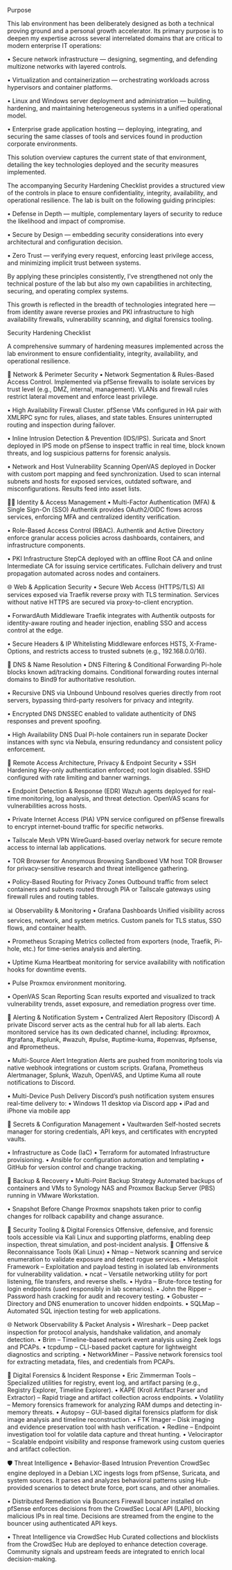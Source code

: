 Purpose

This lab environment has been deliberately designed as both a technical proving ground and a personal growth accelerator. Its primary purpose is to deepen my expertise across several interrelated domains that are critical to modern enterprise IT operations:

   •	Secure network infrastructure — designing, segmenting, and defending multizone networks with layered controls.
    
   •	Virtualization and containerization — orchestrating workloads across hypervisors and container platforms.
    
   •	Linux and Windows server deployment and administration — building, hardening, and maintaining heterogeneous systems in a unified operational model.
    
   •	Enterprise grade application hosting — deploying, integrating, and securing the same classes of tools and services found in production corporate environments.

This solution overview captures the current state of that environment, detailing the key technologies deployed and the security measures implemented.

The accompanying Security Hardening Checklist provides a structured view of the controls in place to ensure confidentiality, integrity, availability, and operational resilience.
The lab is built on the following guiding principles:

   •	Defense in Depth — multiple, complementary layers of security to reduce the likelihood and impact of compromise.
    
   •	Secure by Design — embedding security considerations into every architectural and configuration decision.
    
   •	Zero Trust — verifying every request, enforcing least privilege access, and minimizing implicit trust between systems.

By applying these principles consistently, I’ve strengthened not only the technical posture of the lab but also my own capabilities in architecting, securing, and operating complex systems.

This growth is reflected in the breadth of technologies integrated here — from identity aware reverse proxies and PKI infrastructure to high availability firewalls, vulnerability scanning, and digital forensics tooling.

Security Hardening Checklist

A comprehensive summary of hardening measures implemented across the lab environment to ensure confidentiality, integrity, availability, and operational resilience.

🔐 Network & Perimeter Security
  •	Network Segmentation & Rules-Based Access Control. 
  Implemented via pfSense firewalls to isolate services by trust level (e.g., DMZ, internal, management). VLANs and firewall rules restrict lateral movement and enforce least privilege.
  
  •	High Availability Firewall Cluster. 
  pfSense VMs configured in HA pair with XMLRPC sync for rules, aliases, and state tables. Ensures uninterrupted routing and inspection during failover.
  
  •	Inline Intrusion Detection & Prevention (IDS/IPS). 
  Suricata and Snort deployed in IPS mode on pfSense to inspect traffic in real time, block known threats, and log suspicious patterns for forensic analysis.
  
  •	Network and Host Vulnerability Scanning
  OpenVAS deployed in Docker with custom port mapping and feed synchronization. Used to scan internal subnets and hosts for exposed services, outdated software, and misconfigurations. Results feed into asset lists.


🧑‍💼 Identity & Access Management
  •	Multi-Factor Authentication (MFA) & Single Sign-On (SSO)
  Authentik provides OAuth2/OIDC flows across services, enforcing MFA and centralized identity verification. 
  
  •	Role-Based Access Control (RBAC). 
  Authentik and Active Directory enforce granular access policies across dashboards, containers, and infrastructure components.
  
  •	PKI Infrastructure 
  StepCA deployed with an offline Root CA and online Intermediate CA for issuing service certificates. Fullchain delivery and trust propagation automated across nodes and containers.

🌐 Web & Application Security
  •	Secure Web Access (HTTPS/TLS) 
  All services exposed via Traefik reverse proxy with TLS termination. Services without native HTTPS are secured via proxy-to-client encryption.
  
  •	ForwardAuth Middleware 
  Traefik integrates with Authentik outposts for identity-aware routing and header injection, enabling SSO and access control at the edge.
  
  •	Secure Headers & IP Whitelisting 
  Middleware enforces HSTS, X-Frame-Options, and restricts access to trusted subnets (e.g., 192.168.0.0/16).
  
🧠 DNS & Name Resolution
  •	DNS Filtering & Conditional Forwarding 
  Pi-hole blocks known ad/tracking domains. Conditional forwarding routes internal domains to Bind9 for authoritative resolution.
  
  •	Recursive DNS via Unbound 
  Unbound resolves queries directly from root servers, bypassing third-party resolvers for privacy and integrity.
    
  •	Encrypted DNS 
  DNSSEC enabled to validate authenticity of DNS responses and prevent spoofing.
  
  •	High Availability DNS 
  Dual Pi-hole containers run in separate Docker instances with sync via Nebula, ensuring redundancy and consistent policy enforcement.


🔐 Remote Access Architecture, Privacy & Endpoint Security
  •	SSH Hardening 
  Key-only authentication enforced; root login disabled. SSHD configured with rate limiting and banner warnings.
  
  •	Endpoint Detection & Response (EDR) 
  Wazuh agents deployed for real-time monitoring, log analysis, and threat detection. OpenVAS scans for vulnerabilities across hosts.
  
  •	Private Internet Access (PIA)
  VPN service configured on pfSense firewalls to encrypt internet-bound traffic for specific networks.
  
  •	Tailscale Mesh VPN 
  WireGuard-based overlay network for secure remote access to internal lab applications. 
  
  •	TOR Browser for Anonymous Browsing
  Sandboxed VM host TOR Browser for privacy-sensitive research and threat intelligence gathering. 
  
  •	Policy-Based Routing for Privacy Zones
  Outbound traffic from select containers and subnets routed through PIA or Tailscale gateways using firewall rules and routing tables.

📊 Observability & Monitoring
  •	Grafana Dashboards 
  Unified visibility across services, network, and system metrics. Custom panels for TLS status, SSO flows, and container health.
  
  •	Prometheus Scraping 
  Metrics collected from exporters (node, Traefik, Pi-hole, etc.) for time-series analysis and alerting.
  
  •	Uptime Kuma 
  Heartbeat monitoring for service availability with notification hooks for downtime events.
  
  •	Pulse 
  Proxmox environment monitoring.
  
  •	OpenVAS Scan Reporting
  Scan results exported and visualized to track vulnerability trends, asset exposure, and remediation progress over time.


📣 Alerting & Notification System
  •	Centralized Alert Repository (Discord)
  A private Discord server acts as the central hub for all lab alerts. Each monitored service has its own dedicated channel, including: #proxmox, #grafana, #splunk, #wazuh, #pulse, #uptime-kuma, #openvas, #pfsense, and #prometheus.
  
  •	Multi-Source Alert Integration
  Alerts are pushed from monitoring tools via native webhook integrations or custom scripts. Grafana, Prometheus Alertmanager, Splunk, Wazuh, OpenVAS, and Uptime Kuma all route notifications to Discord.
  
  •	Multi-Device Push Delivery
  Discord’s push notification system ensures real-time delivery to:
  •	Windows 11 desktop via Discord app
  •	iPad and iPhone via mobile app

📁 Secrets & Configuration Management
  •	Vaultwarden 
  Self-hosted secrets manager for storing credentials, API keys, and certificates with encrypted vaults.

  •	Infrastructure as Code (IaC) 
    •	Terraform for automated Infrastructure provisioning.
    •	Ansible for configuration automation and templating
    •	GitHub for version control and change tracking. 

💾 Backup & Recovery
  •	Multi-Point Backup Strategy 
  Automated backups of containers and VMs to Synology NAS and Proxmox Backup Server (PBS) running in VMware Workstation.

  •	Snapshot Before Change 
  Proxmox snapshots taken prior to config changes for rollback capability and change assurance.
  
🧰 Security Tooling & Digital Forensics
  Offensive, defensive, and forensic tools accessible via Kali Linux and supporting platforms, enabling deep inspection, threat simulation, and post-incident analysis.
  🔎 Offensive & Reconnaissance Tools (Kali Linux)
    •	Nmap – Network scanning and service enumeration to validate exposure and detect rogue services.
    •	Metasploit Framework – Exploitation and payload testing in isolated lab environments for vulnerability validation.
    •	ncat – Versatile networking utility for port listening, file transfers, and reverse shells.
    •	Hydra – Brute-force testing for login endpoints (used responsibly in lab scenarios).
    •	John the Ripper – Password hash cracking for audit and recovery testing.
    •	Gobuster – Directory and DNS enumeration to uncover hidden endpoints.
    •	SQLMap – Automated SQL injection testing for web applications.
    
  🌐 Network Observability & Packet Analysis
    •	Wireshark – Deep packet inspection for protocol analysis, handshake validation, and anomaly detection.
    •	Brim – Timeline-based network event analysis using Zeek logs and PCAPs.
    •	tcpdump – CLI-based packet capture for lightweight diagnostics and scripting.
    •	NetworkMiner – Passive network forensics tool for extracting metadata, files, and credentials from PCAPs.
    
  🧬 Digital Forensics & Incident Response
    •	Eric Zimmerman Tools – Specialized utilities for registry, event log, and artifact parsing (e.g., Registry Explorer, Timeline Explorer).
    •	KAPE (Kroll Artifact Parser and Extractor) – Rapid triage and artifact collection across endpoints.
    •	Volatility – Memory forensics framework for analyzing RAM dumps and detecting in-memory threats.
    •	Autopsy – GUI-based digital forensics platform for disk image analysis and timeline reconstruction.
    •	FTK Imager – Disk imaging and evidence preservation tool with hash verification.
    •	Redline – Endpoint investigation tool for volatile data capture and threat hunting.
    •	Velociraptor – Scalable endpoint visibility and response framework using custom queries and artifact collection.

🛡️ Threat Intelligence
  •	Behavior-Based Intrusion Prevention
  CrowdSec engine deployed in a Debian LXC ingests logs from pfSense, Suricata, and system sources. It parses and analyzes behavioral patterns using Hub-provided scenarios to detect brute force, port scans, and other anomalies.
  
  •	Distributed Remediation via Bouncers
  Firewall bouncer installed on pfSense enforces decisions from the CrowdSec Local API (LAPI), blocking malicious IPs in real time. Decisions are streamed from the engine to the bouncer using authenticated API keys.
  
  •	Threat Intelligence via CrowdSec Hub
  Curated collections and blocklists from the CrowdSec Hub are deployed to enhance detection coverage. Community signals and upstream feeds are integrated to enrich local decision-making.
